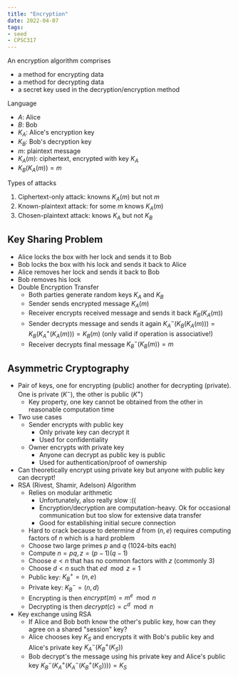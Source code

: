 ```yaml
---
title: "Encryption"
date: 2022-04-07
tags:
- seed
- CPSC317
---
```


An encryption algorithm comprises
- a method for encrypting data
- a method for decrypting data
- a secret key used in the decryption/encryption method

Language
- $A$: Alice
- $B$: Bob
- $K_A$: Alice's encryption key
- $K_B$: Bob's decryption key
- $m$: plaintext message
- $K_A(m)$: ciphertext, encrypted with key $K_A$
- $K_B(K_A(m)) = m$

Types of attacks
1. Ciphertext-only attack: knowns $K_A(m)$ but not $m$
2. Known-plaintext attack: for some $m$ knows $K_A(m)$
3. Chosen-plaintext attack: knows $K_A$ but not $K_B$


## Key Sharing Problem
- Alice locks the box with her lock and sends it to Bob
- Bob locks the box with his lock and sends it back to Alice
- Alice removes her lock and sends it back to Bob
- Bob removes his lock
- Double Encryption Transfer
	- Both parties generate random keys $K_A$ and $K_B$
	- Sender sends encrypted message $K_A(m)$
	- Receiver encrypts received message and sends it back $K_B(K_A(m))$
	- Sender decrypts message and sends it again $K^-_{A}(K_B(K_A(m))) = K_B(K^+_{A}(K_A(m))) = K_B(m)$ (only valid if operation is associative!)
	- Receiver decrypts final message $K^-_{B}(K_B(m)) = m$

## Asymmetric Cryptography
- Pair of keys, one for encrypting (public) another for decrypting (private). One is private ($K^-$), the other is public ($K^+$)
	- Key property, one key cannot be obtained from the other in reasonable computation time
- Two use cases
	- Sender encrypts with public key
		- Only private key can decrypt it
		- Used for confidentiality
	- Owner encrypts with private key
		- Anyone can decrypt as public key is public
		- Used for authentication/proof of ownership
- Can theoretically encrypt using private key but anyone with public key can decrypt!
- RSA (Rivest, Shamir, Adelson) Algorithm
	- Relies on modular arithmetic
		- Unfortunately, also really slow :((
		- Encryption/decryption are computation-heavy. Ok for occasional communication but too slow for extensive data transfer
		- Good for establishing initial secure connection
	- Hard to crack because to determine $d$ from $(n, e)$ requires computing factors of $n$ which is a hard problem
	- Choose two large primes $p$ and $q$ (1024-bits each)
	- Compute $n = pq, z = (p-1)(q-1)$
	- Choose $e < n$ that has no common factors with $z$ (commonly 3)
	- Choose $d < n$ such that $ed \mod z = 1$
	- Public key: $K^+_B=(n,e)$
	- Private key: $K^-_B = (n,d)$
	- Encrypting is then $encrypt(m) = m^e \mod n$
	- Decrypting is then $decrypt(c) = c^d\mod n$
- Key exchange using RSA
	- If Alice and Bob both know the other's public key, how can they agree on a shared "session" key?
	- Alice chooses key $K_S$ and encrypts it with Bob's public key and Alice's private key $K_A^-(K_B^+(K_S))$
	- Bob decrypt's the message using his private key and Alice's public key $K_B^-(K_A^+(K_A^-(K_B^+(K_S)))) = K_S$